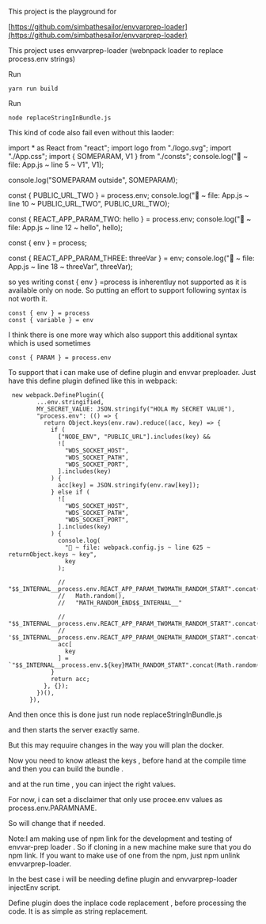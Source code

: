 This project is the playground for 

[https://github.com/simbathesailor/envvarprep-loader](https://github.com/simbathesailor/envvarprep-loader)


This project uses envvarprep-loader (webnpack loader to replace process.env strings)

Run 
```
yarn run build
```

Run 

```
node replaceStringInBundle.js

```



This kind of code also fail even without this laoder:


import * as React from "react";
import logo from "./logo.svg";
import "./App.css";
import { SOMEPARAM, V1 } from "./consts";
console.log("🚀 ~ file: App.js ~ line 5 ~ V1", V1);

console.log("SOMEPARAM outside", SOMEPARAM);

const { PUBLIC_URL_TWO } = process.env;
console.log("🚀 ~ file: App.js ~ line 10 ~ PUBLIC_URL_TWO", PUBLIC_URL_TWO);

const { REACT_APP_PARAM_TWO: hello } = process.env;
console.log("🚀 ~ file: App.js ~ line 12 ~ hello", hello);

const { env } = process;

const { REACT_APP_PARAM_THREE: threeVar } = env;
console.log("🚀 ~ file: App.js ~ line 18 ~ threeVar", threeVar);

so yes writing const { env } =process is inherentluy not supported
as it is available only on node. So putting an effort to support following syntax  is  not worth it.

```
const { env } = process
const { variable } = env
```


I think there is one more way which also support this additional syntax
which is used sometimes

```
const { PARAM } = process.env

```

To support that i can make use of define plugin and envvar preploader. Just have this define plugin defined like this in webpack:


```
 new webpack.DefinePlugin({
        ...env.stringified,
        MY_SECRET_VALUE: JSON.stringify("HOLA My SECRET VALUE"),
        "process.env": (() => {
          return Object.keys(env.raw).reduce((acc, key) => {
            if (
              ["NODE_ENV", "PUBLIC_URL"].includes(key) &&
              ![
                "WDS_SOCKET_HOST",
                "WDS_SOCKET_PATH",
                "WDS_SOCKET_PORT",
              ].includes(key)
            ) {
              acc[key] = JSON.stringify(env.raw[key]);
            } else if (
              ![
                "WDS_SOCKET_HOST",
                "WDS_SOCKET_PATH",
                "WDS_SOCKET_PORT",
              ].includes(key)
            ) {
              console.log(
                "🚀 ~ file: webpack.config.js ~ line 625 ~ returnObject.keys ~ key",
                key
              );

              // "$$_INTERNAL__process.env.REACT_APP_PARAM_TWOMATH_RANDOM_START".concat(
              //   Math.random(),
              //   "MATH_RANDOM_END$$_INTERNAL__"

              // "$$_INTERNAL__process.env.REACT_APP_PARAM_TWOMATH_RANDOM_START".concat(Math.random(),"MATH_RANDOM_END$$_INTERNAL__"
              // '$$_INTERNAL__process.env.REACT_APP_PARAM_ONEMATH_RANDOM_START".concat(Math.random(),"MATH_RANDOM_END$$_INTERNAL__'
              acc[
                key
              ] = `"$$_INTERNAL__process.env.${key}MATH_RANDOM_START".concat(Math.random(),"MATH_RANDOM_END$$_INTERNAL__")`;
            }
            return acc;
          }, {});
        })(),
      }),
```

And then once this is done just run node replaceStringInBundle.js

and then starts the server exactly same.

But this may requuire changes in the way you will plan the docker.

Now you need to know atleast the keys , before hand at the compile time and then you can  build the bundle .

and at the run time , you can  inject the right values.

For now, i can set a disclaimer that only use procee.env values as
process.env.PARAMNAME.



So will change that if needed.


Note:I am making use of npm link for the development and testing of envvar-prep loader . So if cloning in a new machine make sure that 
you do npm link. If you want to make use of one from the npm, just npm unlink envvarprep-loader.


In the best case i will be needing define plugin and envvarprep-loader injectEnv script.


Define plugin does the inplace code replacement , before processing the code. It is as simple as string replacement.












